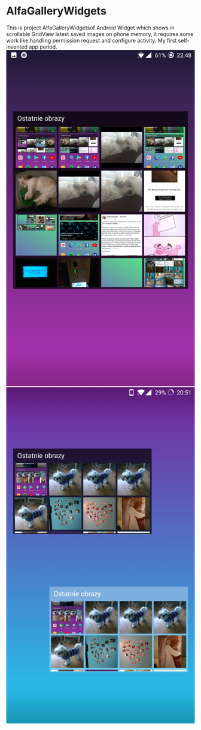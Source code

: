 # AlfaGalleryWidgets
This is project AlfaGalleryWidgetsof Android Widget which shows in scrollable GridView latest saved images on phone memory, it requires some work like handling permission request and configure activity. My first self-invented app period.
![Screenshot](https://github.com/PatrykDampc/AlfaGalleryWidgets/blob/master/Screenshots/2018-02-06%2022.48.15.jpg?raw=true)
![Screenshot](https://github.com/PatrykDampc/AlfaGalleryWidgets/blob/master/Screenshots/2018-02-11%2020.51.13.jpg?raw=true)
